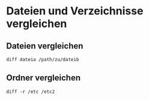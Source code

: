 # Dateien und Verzeichnisse vergleichen 

## Dateien vergleichen 

```
diff dateia /path/zu/dateib 
```

## Ordner vergleichen 

```
diff -r /etc /etc2 
```
